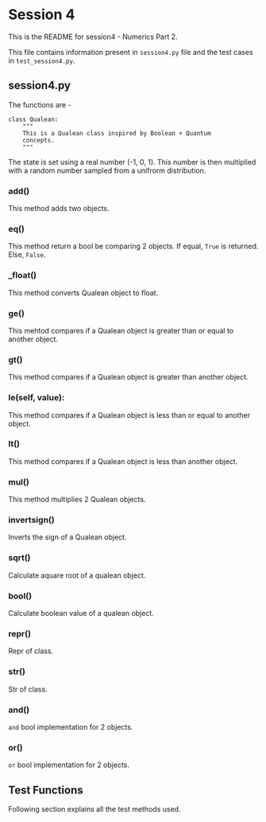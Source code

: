 # Session 4


This is the README for session4 - Numerics Part 2.


This file contains information present in `session4.py` file and the test cases in `test_session4.py`.


## session4.py

The functions are - 


```
class Qualean:
    """
    This is a Qualean class inspired by Boolean + Quantum
    concepts.
    """
```
The state is set using a real number (-1, 0, 1). This number is then multiplied with a random 
number sampled from a unifrorm distribution.

### __add__()

This method adds two objects.

### __eq__()

This method return a bool be comparing 2 objects. If equal, `True` is returned. Else, `False`. 

### ___float__()
This method converts Qualean object to float.


### __ge__()
This mehtod compares if a Qualean object is greater than or equal to another object.

### __gt__()
This method compares if a Qualean object is greater than another object.

### __le__(self, value):
This method compares if a Qualean object is less than or equal to  another object.

### __lt__()
This method compares if a Qualean object is less than another object.

### __mul__()
This method multiplies 2 Qualean objects.

### __invertsign__()
Inverts the sign of a Qualean object.


###  __sqrt__()
Calculate aquare root of a qualean object.

### __bool__()
Calculate boolean value of a qualean object.

### __repr__()
Repr of class.


### __str__()
Str of class. 

### __and__()
`and` bool implementation for 2 objects.

### __or__()
`or` bool implementation for 2 objects.





## Test Functions

Following section explains all the test methods used. 
